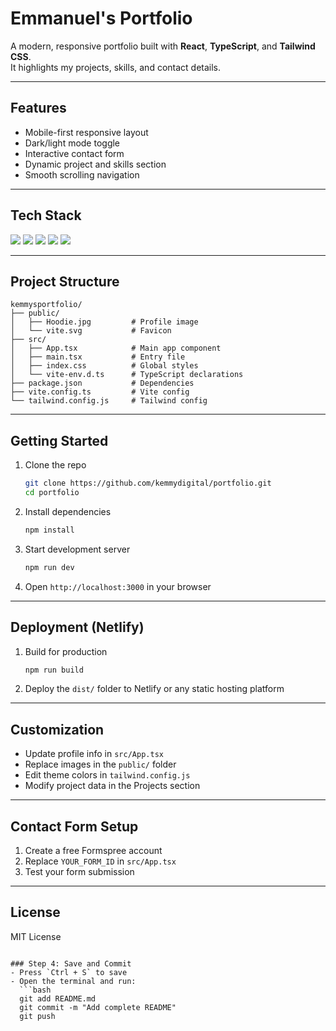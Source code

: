 # Emmanuel's Portfolio

A modern, responsive portfolio built with **React**, **TypeScript**, and **Tailwind CSS**.  
It highlights my projects, skills, and contact details.

---

## Features

- Mobile-first responsive layout  
- Dark/light mode toggle  
- Interactive contact form  
- Dynamic project and skills section  
- Smooth scrolling navigation  

---

## Tech Stack

<p>
  <img src="https://img.shields.io/badge/React-20232A?style=for-the-badge&logo=react&logoColor=61DAFB" />
  <img src="https://img.shields.io/badge/TypeScript-007ACC?style=for-the-badge&logo=typescript&logoColor=white" />
  <img src="https://img.shields.io/badge/Tailwind_CSS-38B2AC?style=for-the-badge&logo=tailwind-css&logoColor=white" />
  <img src="https://img.shields.io/badge/Vite-646CFF?style=for-the-badge&logo=vite&logoColor=white" />
  <img src="https://img.shields.io/badge/Formspree-EF3F56?style=for-the-badge&logo=formspree&logoColor=white" />
</p>

---

## Project Structure

```
kemmysportfolio/
├── public/              
│   ├── Hoodie.jpg         # Profile image  
│   └── vite.svg           # Favicon  
├── src/  
│   ├── App.tsx            # Main app component  
│   ├── main.tsx           # Entry file  
│   ├── index.css          # Global styles  
│   └── vite-env.d.ts      # TypeScript declarations  
├── package.json           # Dependencies  
├── vite.config.ts         # Vite config  
└── tailwind.config.js     # Tailwind config  
```

---

## Getting Started

1. Clone the repo  
   ```bash
   git clone https://github.com/kemmydigital/portfolio.git
   cd portfolio
   ```

2. Install dependencies  
   ```bash
   npm install
   ```

3. Start development server  
   ```bash
   npm run dev
   ```

4. Open `http://localhost:3000` in your browser

---

## Deployment (Netlify)

1. Build for production  
   ```bash
   npm run build
   ```

2. Deploy the `dist/` folder to Netlify or any static hosting platform

---

## Customization

- Update profile info in `src/App.tsx`  
- Replace images in the `public/` folder  
- Edit theme colors in `tailwind.config.js`  
- Modify project data in the Projects section  

---

## Contact Form Setup

1. Create a free Formspree account  
2. Replace `YOUR_FORM_ID` in `src/App.tsx`  
3. Test your form submission  

---

## License

MIT License
```

### Step 4: Save and Commit  
- Press `Ctrl + S` to save  
- Open the terminal and run:
  ```bash
  git add README.md
  git commit -m "Add complete README"
  git push
  ```